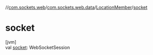 //[com.sockets.web](../../../index.md)/[com.sockets.web.data](../index.md)/[LocationMember](index.md)/[socket](socket.md)

# socket

[jvm]\
val [socket](socket.md): WebSocketSession
